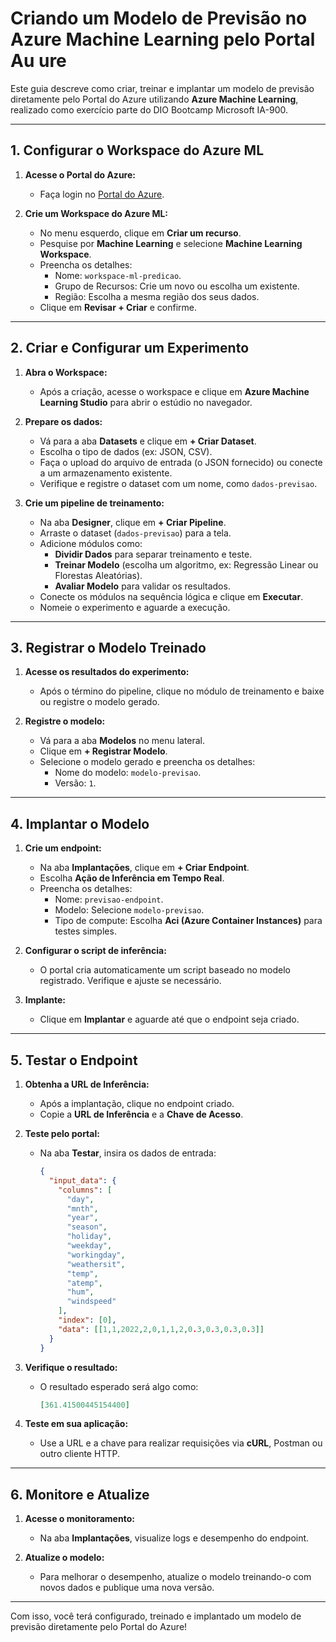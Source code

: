 # Criando um Modelo de Previsão no Azure Machine Learning pelo Portal Au ure

Este guia descreve como criar, treinar e implantar um modelo de previsão diretamente pelo Portal do Azure utilizando **Azure Machine Learning**, realizado como exercício parte do DIO Bootcamp Microsoft IA-900.

---

## 1. **Configurar o Workspace do Azure ML**

1. **Acesse o Portal do Azure:**
   - Faça login no [Portal do Azure](https://portal.azure.com).

2. **Crie um Workspace do Azure ML:**
   - No menu esquerdo, clique em **Criar um recurso**.
   - Pesquise por **Machine Learning** e selecione **Machine Learning Workspace**.
   - Preencha os detalhes:
     - Nome: `workspace-ml-predicao`.
     - Grupo de Recursos: Crie um novo ou escolha um existente.
     - Região: Escolha a mesma região dos seus dados.
   - Clique em **Revisar + Criar** e confirme.

---

## 2. **Criar e Configurar um Experimento**

1. **Abra o Workspace:**
   - Após a criação, acesse o workspace e clique em **Azure Machine Learning Studio** para abrir o estúdio no navegador.

2. **Prepare os dados:**
   - Vá para a aba **Datasets** e clique em **+ Criar Dataset**.
   - Escolha o tipo de dados (ex: JSON, CSV).
   - Faça o upload do arquivo de entrada (o JSON fornecido) ou conecte a um armazenamento existente.
   - Verifique e registre o dataset com um nome, como `dados-previsao`.

3. **Crie um pipeline de treinamento:**
   - Na aba **Designer**, clique em **+ Criar Pipeline**.
   - Arraste o dataset (`dados-previsao`) para a tela.
   - Adicione módulos como:
     - **Dividir Dados** para separar treinamento e teste.
     - **Treinar Modelo** (escolha um algoritmo, ex: Regressão Linear ou Florestas Aleatórias).
     - **Avaliar Modelo** para validar os resultados.
   - Conecte os módulos na sequência lógica e clique em **Executar**.
   - Nomeie o experimento e aguarde a execução.

---

## 3. **Registrar o Modelo Treinado**

1. **Acesse os resultados do experimento:**
   - Após o término do pipeline, clique no módulo de treinamento e baixe ou registre o modelo gerado.

2. **Registre o modelo:**
   - Vá para a aba **Modelos** no menu lateral.
   - Clique em **+ Registrar Modelo**.
   - Selecione o modelo gerado e preencha os detalhes:
     - Nome do modelo: `modelo-previsao`.
     - Versão: `1`.

---

## 4. **Implantar o Modelo**

1. **Crie um endpoint:**
   - Na aba **Implantações**, clique em **+ Criar Endpoint**.
   - Escolha **Ação de Inferência em Tempo Real**.
   - Preencha os detalhes:
     - Nome: `previsao-endpoint`.
     - Modelo: Selecione `modelo-previsao`.
     - Tipo de compute: Escolha **Aci (Azure Container Instances)** para testes simples.

2. **Configurar o script de inferência:**
   - O portal cria automaticamente um script baseado no modelo registrado. Verifique e ajuste se necessário.

3. **Implante:**
   - Clique em **Implantar** e aguarde até que o endpoint seja criado.

---

## 5. **Testar o Endpoint**

1. **Obtenha a URL de Inferência:**
   - Após a implantação, clique no endpoint criado.
   - Copie a **URL de Inferência** e a **Chave de Acesso**.

2. **Teste pelo portal:**
   - Na aba **Testar**, insira os dados de entrada:
     ```json
     {
       "input_data": {
         "columns": [
           "day",
           "mnth",
           "year",
           "season",
           "holiday",
           "weekday",
           "workingday",
           "weathersit",
           "temp",
           "atemp",
           "hum",
           "windspeed"
         ],
         "index": [0],
         "data": [[1,1,2022,2,0,1,1,2,0.3,0.3,0.3,0.3]]
       }
     }
     ```

3. **Verifique o resultado:**
   - O resultado esperado será algo como:
     ```json
     [361.41500445154400]
     ```

4. **Teste em sua aplicação:**
   - Use a URL e a chave para realizar requisições via **cURL**, Postman ou outro cliente HTTP.

---

## 6. **Monitore e Atualize**

1. **Acesse o monitoramento:**
   - Na aba **Implantações**, visualize logs e desempenho do endpoint.

2. **Atualize o modelo:**
   - Para melhorar o desempenho, atualize o modelo treinando-o com novos dados e publique uma nova versão.

---

Com isso, você terá configurado, treinado e implantado um modelo de previsão diretamente pelo Portal do Azure!
```
